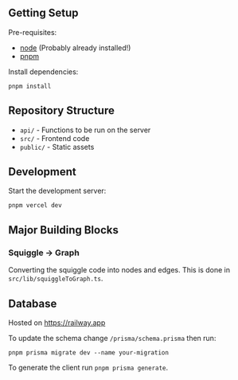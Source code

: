 ## Getting Setup

Pre-requisites:

- [node](https://nodejs.org/) (Probably already installed!)
- [pnpm](https://pnpm.io/)

Install dependencies:

```
pnpm install
```

## Repository Structure

- `api/` - Functions to be run on the server
- `src/` - Frontend code
- `public/` - Static assets

## Development

Start the development server:

```
pnpm vercel dev
```

## Major Building Blocks

### Squiggle -> Graph

Converting the squiggle code into nodes and edges. This is done in `src/lib/squiggleToGraph.ts`.

## Database

Hosted on https://railway.app

To update the schema change `/prisma/schema.prisma` then run:

```
pnpm prisma migrate dev --name your-migration
```

To generate the client run `pnpm prisma generate`.
